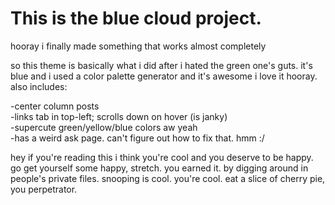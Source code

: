 This is the blue cloud project.
==============

hooray i finally made something that works almost completely

so this theme is basically what i did after i hated the green one's guts. it's blue and i used a color palette generator and it's awesome i love it hooray. also includes:

-center column posts<br>
-links tab in top-left; scrolls down on hover (is janky)<br>
-supercute green/yellow/blue colors aw yeah<br>
-has a weird ask page. can't figure out how to fix that. hmm :/<br>

hey if you're reading this i think you're cool and you deserve to be happy. go get yourself some happy, stretch. you earned it. by digging around in people's private files. snooping is cool. you're cool. eat a slice of cherry pie, you perpetrator.
